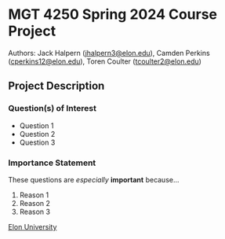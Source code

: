 # MGT 4250 Spring 2024 Course Project
Authors: Jack Halpern (jhalpern3@elon.edu), Camden Perkins (cperkins12@elon.edu), Toren Coulter (tcoulter2@elon.edu)

## Project Description 
### Question(s) of Interest 
- Question 1
- Question 2
- Question 3
### Importance Statement 
These questions are *especially* **important** because...
1. Reason 1
2. Reason 2
3. Reason 3

[Elon University](https://elon.edu)

